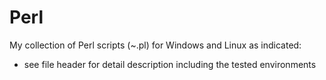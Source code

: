 # Perl
My collection of Perl scripts (~.pl) for Windows and Linux as indicated:
  - see file header for detail description including the tested environments
